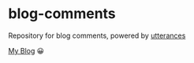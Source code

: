 # blog-comments

Repository for blog comments, powered by [utterances](https://utteranc.es/)

[My Blog](https://leeyngdo.github.io/) 😀
